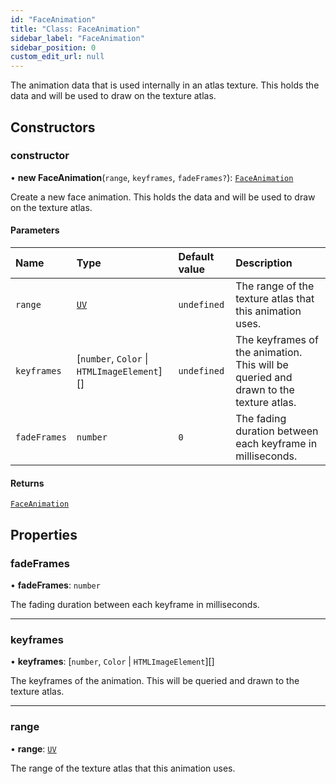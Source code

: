 ```yaml
---
id: "FaceAnimation"
title: "Class: FaceAnimation"
sidebar_label: "FaceAnimation"
sidebar_position: 0
custom_edit_url: null
---
```


The animation data that is used internally in an atlas texture. This holds the data and will be used to draw on the texture atlas.

## Constructors

### constructor

• **new FaceAnimation**(`range`, `keyframes`, `fadeFrames?`): [`FaceAnimation`](FaceAnimation.md)

Create a new face animation. This holds the data and will be used to draw on the texture atlas.

#### Parameters

| Name | Type | Default value | Description |
| :------ | :------ | :------ | :------ |
| `range` | [`UV`](../modules.md#uv-166) | `undefined` | The range of the texture atlas that this animation uses. |
| `keyframes` | [`number`, `Color` \| `HTMLImageElement`][] | `undefined` | The keyframes of the animation. This will be queried and drawn to the texture atlas. |
| `fadeFrames` | `number` | `0` | The fading duration between each keyframe in milliseconds. |

#### Returns

[`FaceAnimation`](FaceAnimation.md)

## Properties

### fadeFrames

• **fadeFrames**: `number`

The fading duration between each keyframe in milliseconds.

___

### keyframes

• **keyframes**: [`number`, `Color` \| `HTMLImageElement`][]

The keyframes of the animation. This will be queried and drawn to the
texture atlas.

___

### range

• **range**: [`UV`](../modules.md#uv-166)

The range of the texture atlas that this animation uses.
